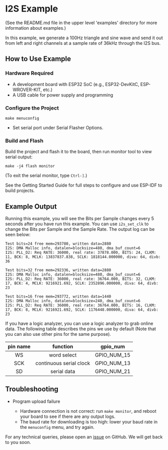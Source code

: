 # I2S Example

(See the README.md file in the upper level 'examples' directory for more information about examples.)

In this example, we generate a 100Hz triangle and sine wave and send it out from left and right channels at a sample rate of 36kHz through the I2S bus.

## How to Use Example

### Hardware Required

* A development board with ESP32 SoC (e.g., ESP32-DevKitC, ESP-WROVER-KIT, etc.)
* A USB cable for power supply and programming

### Configure the Project

```
make menuconfig
```

* Set serial port under Serial Flasher Options.

### Build and Flash

Build the project and flash it to the board, then run monitor tool to view serial output:

```
make -j4 flash monitor
```

(To exit the serial monitor, type ``Ctrl-]``.)

See the Getting Started Guide for full steps to configure and use ESP-IDF to build projects.

## Example Output

Running this example, you will see the Bits per Sample changes every 5 seconds after you have run this example. You can use `i2s_set_clk` to change the Bits per Sample and the Sample Rate. The output log can be seen below:

```
Test bits=24 free mem=293780, written data=2880
I2S: DMA Malloc info, datalen=blocksize=480, dma_buf_count=6
I2S: PLL_D2: Req RATE: 36000, real rate: 37878.000, BITS: 24, CLKM: 11, BCK: 8, MCLK: 13837837.838, SCLK: 1818144.000000, diva: 64, divb: 36

Test bits=32 free mem=292336, written data=2880
I2S: DMA Malloc info, datalen=blocksize=480, dma_buf_count=6
I2S: PLL_D2: Req RATE: 36000, real rate: 36764.000, BITS: 32, CLKM: 17, BCK: 4, MCLK: 9216921.692, SCLK: 2352896.000000, diva: 64, divb: 23

Test bits=16 free mem=293772, written data=1440
I2S: DMA Malloc info, datalen=blocksize=240, dma_buf_count=6
I2S: PLL_D2: Req RATE: 36000, real rate: 36764.000, BITS: 16, CLKM: 17, BCK: 8, MCLK: 9216921.692, SCLK: 1176448.000000, diva: 64, divb: 23
```

If you have a logic analyzer, you can use a logic analyzer to grab online data. The following table describes the pins we use by default (Note that you can also use other pins for the same purpose).

| pin name| function | gpio_num |
|:---:|:---:|:---:|
| WS  |word select| GPIO_NUM_15 |
| SCK |continuous serial clock| GPIO_NUM_13 |
| SD  |serial data| GPIO_NUM_21 |

## Troubleshooting

* Program upload failure

    * Hardware connection is not correct: run `make monitor`, and reboot your board to see if there are any output logs.
    * The baud rate for downloading is too high: lower your baud rate in the `menuconfig` menu, and try again.

For any technical queries, please open an [issue](https://github.com/espressif/esp-idf/issues) on GitHub. We will get back to you soon.
